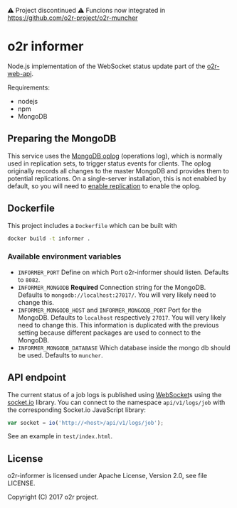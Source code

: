  :warning: Project discontinued :warning: Funcions now integrated in <https://github.com/o2r-project/o2r-muncher>

# o2r informer

Node.js implementation of the WebSocket status update part of the [o2r-web-api](https://o2r.info/api).

Requirements:

- nodejs
- npm
- MongoDB

## Preparing the MongoDB

This service uses the [MongoDB oplog](https://docs.mongodb.com/manual/core/replica-set-oplog/) (operations log), which is normally used in replication sets, to trigger status events for clients.
The oplog originally records all changes to the master MongoDB and provides them to potential replications.
On a single-server installation, this is not enabled by default, so you will need to [enable replication](https://docs.mongodb.com/manual/replication/) to enable the oplog.

## Dockerfile

This project includes a `Dockerfile` which can be built with

```bash
docker build -t informer .
```

### Available environment variables

- `INFORMER_PORT`
  Define on which Port o2r-informer should listen. Defaults to `8082`.
- `INFORMER_MONGODB` __Required__
  Connection string for the MongoDB. Defaults to `mongodb://localhost:27017/`. You will very likely need to change this.
- `INFORMER_MONGODB_HOST` and `INFORMER_MONGODB_PORT`
  Port for the MongoDB. Defaults to `localhost` respectively `27017`. You will very likely need to change this. This information is duplicated with the previous setting because different packages are used to connect to the MongoDB.
- `INFORMER_MONGODB_DATABASE`
  Which database inside the mongo db should be used. Defaults to `muncher`.

## API endpoint

The current status of a job logs is published using [WebSocket](https://en.wikipedia.org/wiki/WebSocket)s using the [socket.io](http://socket.io/) library. You can connect to the namespace `api/v1/logs/job` with the corresponding Socket.io JavaScript library:

```JavaScript
var socket = io('http://<host>/api/v1/logs/job');
```

See an example in `test/index.html`.

## License

o2r-informer is licensed under Apache License, Version 2.0, see file LICENSE.

Copyright (C) 2017 o2r project.
